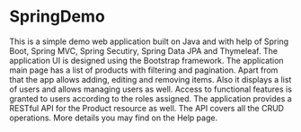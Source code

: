 # SpringDemo
This is a simple demo web application built on Java and with help of Spring Boot, Spring MVC, Spring Secutiry, Spring Data JPA and Thymeleaf. The application UI is designed using the Bootstrap framework.
The application main page has a list of products with filtering and pagination. Apart from that the app allows adding, editing and removing items. Also it displays a list of users and allows managing users as well. Access to functional features is granted to users according to the roles assigned. The application provides a RESTful API for the Product resource as well. The API covers all the CRUD operations. More details you may find on the Help page.
